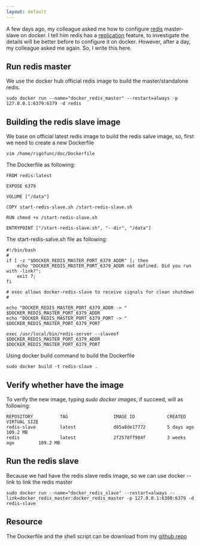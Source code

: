 ```yaml
---
layout: default
---
```


A few days ago, my colleague asked me how to configure [redis](http://redis.io/) master-slave on docker. I tell him redis has a [replication](http://redis.io/topics/replication)
feature, to investigate the details will be better before to configure it on docker. However, after a day, my colleague asked me again. So, I write this here.

## Run redis master
We use the docker hub official redis image to build the master/standalone redis.

	sudo docker run --name="docker_redis_master" --restart=always -p 127.0.0.1:6379:6379 -d redis

## Building the redis slave image
We base on official latest redis image to build the redis salve image, so, first we need to create a new Dockerfile

	vim /home/rigofunc/doc/Dockerfile
The Dockerfile as following:

	FROM redis:latest
	
	EXPOSE 6379
	
	VOLUME ["/data"]
	
	COPY start-redis-slave.sh /start-redis-slave.sh
	
	RUN chmod +x /start-redis-slave.sh
	
	ENTRYPOINT ["/start-redis-slave.sh", "--dir", "/data"]	
The start-redis-salve.sh file as following:

	#!/bin/bash
	#
	if [ -z "$DOCKER_REDIS_MASTER_PORT_6379_ADDR" ]; then
		echo "DOCKER_REDIS_MASTER_PORT_6379_ADDR not defined. Did you run with -link?";
		exit 7;
	fi
	
	# exec allows docker-redis-slave to receive signals for clean shutdown
	#
	
	echo "DOCKER_REDIS_MASTER_PORT_6379_ADDR -> " $DOCKER_REDIS_MASTER_PORT_6379_ADDR
	echo "DOCKER_REDIS_MASTER_PORT_6379_PORT -> " $DOCKER_REDIS_MASTER_PORT_6379_PORT

	exec /usr/local/bin/redis-server --slaveof $DOCKER_REDIS_MASTER_PORT_6379_ADDR $DOCKER_REDIS_MASTER_PORT_6379_PORT
Using docker build command to build the Dockerfile

	sudo docker build -t redis-slave .

## Verify whether have the image
To verify the new image, typing *sudo docker images*, if succeed, will as following:

	REPOSITORY          TAG                 IMAGE ID            CREATED             VIRTUAL SIZE
	redis-slave         latest              d85a8de17772        5 days ago          109.2 MB
	redis               latest              2f2578ff984f        3 weeks ago         109.2 MB

## Run the redis slave
Because we had have the redis slave redis image, so we can use docker --link to link the redis master

	sudo docker run --name="docker_redis_slave" --restart=always --link=docker_redis_master:docker_redis_master -p 127.0.0.1:6380:6379 -d redis-slave
	
## Resource
The Dockerfile and the shell script can be download from my [github repo](https://github.com/xyting/docker-redis-master-slave)

